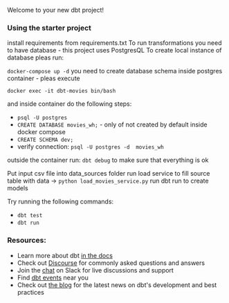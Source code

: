 Welcome to your new dbt project!

### Using the starter project

install requirements from requirements.txt
To run transformations you need to have database - this project uses PostgresQL
To create local instance of database pleas run: 

`docker-compose up -d`
you need to create database schema inside postgres container - pleas execute

``docker exec -it dbt-movies bin/bash``

and inside container do the following steps:
- ``psql -U postgres``
- ``CREATE DATABASE movies_wh;`` - only of not created by default inside docker compose
- ``CREATE SCHEMA dev;``
- verify connection: ```psql -U postgres -d  movies_wh```

outside the container run:
``dbt debug`` to make sure that everything is ok

Put input csv file into data_sources folder
run load service to fill source table with data -> ``python load_movies_service.py``
run dbt run to create models

Try running the following commands:
- ``dbt test``
- ``dbt run``

### Resources:
- Learn more about dbt [in the docs](https://docs.getdbt.com/docs/introduction)
- Check out [Discourse](https://discourse.getdbt.com/) for commonly asked questions and answers
- Join the [chat](https://community.getdbt.com/) on Slack for live discussions and support
- Find [dbt events](https://events.getdbt.com) near you
- Check out [the blog](https://blog.getdbt.com/) for the latest news on dbt's development and best practices
